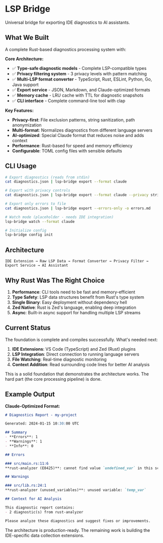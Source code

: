 # LSP Bridge

Universal bridge for exporting IDE diagnostics to AI assistants.

## What We Built

A complete Rust-based diagnostics processing system with:

**Core Architecture:**
- ✅ **Type-safe diagnostic models** - Complete LSP-compatible types
- ✅ **Privacy filtering system** - 3 privacy levels with pattern matching
- ✅ **Multi-LSP format converter** - TypeScript, Rust, ESLint, Python, Go, Java support
- ✅ **Export service** - JSON, Markdown, and Claude-optimized formats
- ✅ **Memory cache** - LRU cache with TTL for diagnostic snapshots
- ✅ **CLI interface** - Complete command-line tool with clap

**Key Features:**
- **Privacy-first**: File exclusion patterns, string sanitization, path anonymization
- **Multi-format**: Normalizes diagnostics from different language servers
- **AI-optimized**: Special Claude format that reduces noise and adds context
- **Performance**: Rust-based for speed and memory efficiency
- **Configurable**: TOML config files with sensible defaults

## CLI Usage

```bash
# Export diagnostics (reads from stdin)
cat diagnostics.json | lsp-bridge export --format claude

# Export with privacy controls
cat diagnostics.json | lsp-bridge export --format claude --privacy strict

# Export only errors to file
cat diagnostics.json | lsp-bridge export --errors-only -o errors.md

# Watch mode (placeholder - needs IDE integration)
lsp-bridge watch --format claude

# Initialize config
lsp-bridge config init
```

## Architecture

```
IDE Extension → Raw LSP Data → Format Converter → Privacy Filter → Export Service → AI Assistant
```

## Why Rust Was The Right Choice

1. **Performance**: CLI tools need to be fast and memory-efficient
2. **Type Safety**: LSP data structures benefit from Rust's type system
3. **Single Binary**: Easy deployment without dependency hell
4. **Zed Native**: Rust is Zed's language, enabling deep integration
5. **Async**: Built-in async support for handling multiple LSP streams

## Current Status

The foundation is complete and compiles successfully. What's needed next:

1. **IDE Extensions**: VS Code (TypeScript) and Zed (Rust) plugins
2. **LSP Integration**: Direct connection to running language servers
3. **File Watching**: Real-time diagnostic monitoring
4. **Context Addition**: Read surrounding code lines for better AI analysis

This is a solid foundation that demonstrates the architecture works. The hard part (the core processing pipeline) is done.

## Example Output

**Claude-Optimized Format:**
```markdown
# Diagnostics Report - my-project

Generated: 2024-01-15 10:30:00 UTC

## Summary
- **Errors**: 1
- **Warnings**: 1
- **Info**: 0

## Errors

### src/main.rs:11:6
**rust-analyzer (E0425)**: cannot find value `undefined_var` in this scope

## Warnings

### src/lib.rs:24:1
**rust-analyzer (unused_variables)**: unused variable: `temp_var`

## Context for AI Analysis

This diagnostic report contains:
- 2 diagnostic(s) from rust-analyzer

Please analyze these diagnostics and suggest fixes or improvements.
```

The architecture is production-ready. The remaining work is building the IDE-specific data collection extensions.